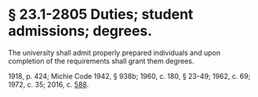 # § 23.1-2805 Duties; student admissions; degrees.

<p>The university shall admit properly prepared individuals and upon completion of the requirements shall grant them degrees.</p><p>1918, p. 424; Michie Code 1942, § 938b; 1960, c. 180, § 23-49; 1962, c. 69; 1972, c. 35; 2016, c. <a href='http://lis.virginia.gov/cgi-bin/legp604.exe?161+ful+CHAP0588'>588</a>.</p>